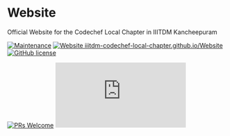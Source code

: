 # Website
Official Website for the Codechef Local Chapter in IIITDM Kancheepuram

[![Maintenance](https://img.shields.io/badge/Maintained%3F-yes-brightgreen.svg)](https://github.com/IIITDM-Codechef-Local-Chapter/Website/graphs/contributors)
[![Website iiitdm-codechef-local-chapter.github.io/Website](https://img.shields.io/website-up-down-green-red/http/shields.io.svg)](http://iiitdm-codechef-local-chapter.github.io/Website/)
[![GitHub license](https://img.shields.io/github/license/Naereen/StrapDown.js.svg)](https://github.com/Naereen/StrapDown.js/blob/master/LICENSE)


[![PRs Welcome](https://img.shields.io/badge/PRs-welcome-brightgreen.svg?style=flat-square)](http://makeapullrequest.com)
[![Only 8.2 Mb](https://badge-size.herokuapp.com/Naereen/StrapDown.js/master/strapdown.min.js)](https://iiitdm-codechef-local-chapter.github.io/Website/)
